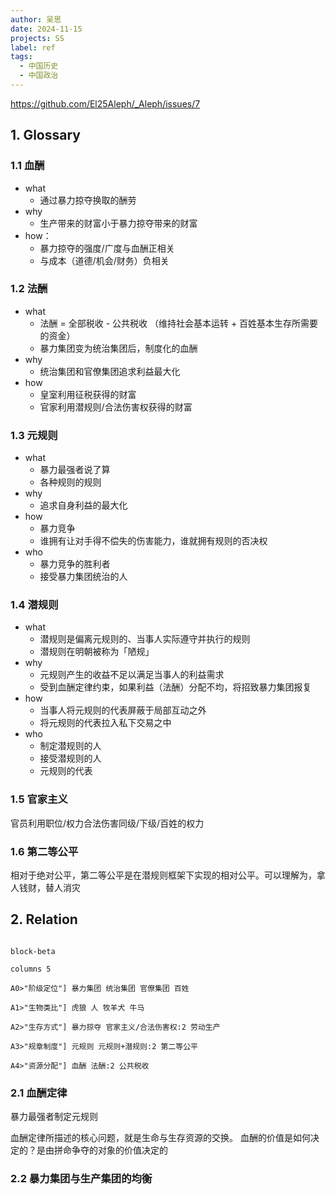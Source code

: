 ```yaml
---
author: 吴思
date: 2024-11-15
projects: SS
label: ref
tags: 
  - 中国历史 
  - 中国政治
---
```


https://github.com/El25Aleph/_Aleph/issues/7


## 1. Glossary

### 1.1 血酬

- what
  - 通过暴力掠夺换取的酬劳
- why
  - 生产带来的财富小于暴力掠夺带来的财富
- how：
  - 暴力掠夺的强度/广度与血酬正相关
  - 与成本（道德/机会/财务）负相关

### 1.2 法酬

- what
  - 法酬 = 全部税收 - 公共税收 （维持社会基本运转 + 百姓基本生存所需要的资金）
  - 暴力集团变为统治集团后，制度化的血酬
- why
  - 统治集团和官僚集团追求利益最大化
- how
  - 皇室利用征税获得的财富
  - 官家利用潜规则/合法伤害权获得的财富

### 1.3 元规则

- what
  - 暴力最强者说了算
  - 各种规则的规则
- why
  - 追求自身利益的最大化
- how
  - 暴力竞争
  - 谁拥有让对手得不偿失的伤害能力，谁就拥有规则的否决权
- who
  - 暴力竞争的胜利者
  - 接受暴力集团统治的人

### 1.4 潜规则

- what
  - 潜规则是偏离元规则的、当事人实际遵守并执行的规则
  - 潜规则在明朝被称为「陋规」
- why
  - 元规则产生的收益不足以满足当事人的利益需求
  - 受到血酬定律约束，如果利益（法酬）分配不均，将招致暴力集团报复
- how
  - 当事人将元规则的代表屏蔽于局部互动之外
  - 将元规则的代表拉入私下交易之中
- who
  - 制定潜规则的人
  - 接受潜规则的人
  - 元规则的代表 

### 1.5 官家主义

官员利用职位/权力合法伤害同级/下级/百姓的权力

### 1.6 第二等公平

相对于绝对公平，第二等公平是在潜规则框架下实现的相对公平。可以理解为，拿人钱财，替人消灾

## 2. Relation

```mermaid

block-beta

columns 5

A0>"阶级定位"] 暴力集团 统治集团 官僚集团 百姓

A1>"生物类比"] 虎狼 人 牧羊犬 牛马

A2>"生存方式"] 暴力掠夺 官家主义/合法伤害权:2 劳动生产

A3>"规章制度"] 元规则 元规则+潜规则:2 第二等公平

A4>"资源分配"] 血酬 法酬:2 公共税收
```
### 2.1 血酬定律 

暴力最强者制定元规则

血酬定律所描述的核心问题，就是生命与生存资源的交换。
血酬的价值是如何决定的？是由拼命争夺的对象的价值决定的


### 2.2 暴力集团与生产集团的均衡

